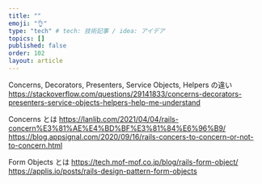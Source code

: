 ```yaml
---
title: ""
emoji: "👌"
type: "tech" # tech: 技術記事 / idea: アイデア
topics: []
published: false
order: 102
layout: article
---
```


Concerns, Decorators, Presenters, Service Objects, Helpers の違い
https://stackoverflow.com/questions/29141833/concerns-decorators-presenters-service-objects-helpers-help-me-understand

Concerns とは
https://lanlib.com/2021/04/04/rails-concern%E3%81%AE%E4%BD%BF%E3%81%84%E6%96%B9/
https://blog.appsignal.com/2020/09/16/rails-concers-to-concern-or-not-to-concern.html

Form Objects とは
https://tech.mof-mof.co.jp/blog/rails-form-object/
https://applis.io/posts/rails-design-pattern-form-objects
